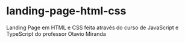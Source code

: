 # landing-page-html-css

Landing Page em HTML e CSS feita através do curso de JavaScript e TypeScript do professor Otavio Miranda
